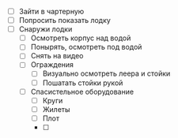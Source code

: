 - [ ] Зайти в чартерную
- [ ] Попросить показать лодку
- [ ] Снаружи лодки
	- [ ] Осмотреть корпус над водой
	- [ ] Понырять, осмотреть под водой
	- [ ] Снять на видео
	- [ ] Ограждения
		- [ ] Визуально осмотреть леера и стойки
		- [ ] Пошатать стойки рукой
	- [ ] Спасистельное оборудование
		- [ ] Круги
		- [ ] Жилеты
		- [ ] Плот
		- [ ] 